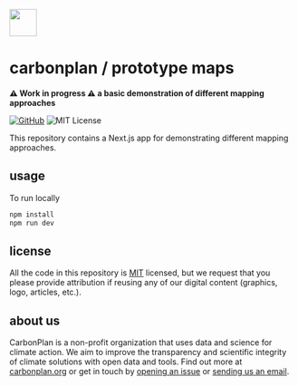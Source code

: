 <img
  src='https://carbonplan-assets.s3.amazonaws.com/monogram/dark-small.png'
  height='48'
/>

# carbonplan / prototype maps

**⚠️ Work in progress ⚠️ a basic demonstration of different mapping approaches**

[![GitHub][github-badge]][github]
![MIT License][]

[github]: https://github.com/carbonplan/design
[github-badge]: https://flat.badgen.net/badge/-/github?icon=github&label
[mit license]: https://flat.badgen.net/badge/license/MIT/blue

This repository contains a Next.js app for demonstrating different mapping approaches.

## usage

To run locally

```js
npm install
npm run dev
```

## license

All the code in this repository is [MIT](https://choosealicense.com/licenses/mit/) licensed, but we request that you please provide attribution if reusing any of our digital content (graphics, logo, articles, etc.).

## about us

CarbonPlan is a non-profit organization that uses data and science for climate action. We aim to improve the transparency and scientific integrity of climate solutions with open data and tools. Find out more at [carbonplan.org](https://carbonplan.org/) or get in touch by [opening an issue](https://github.com/carbonplan/prototype-maps/issues/new) or [sending us an email](mailto:hello@carbonplan.org).
